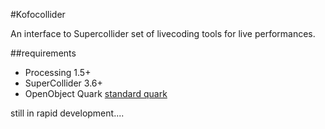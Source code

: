
#Kofocollider

An interface to Supercollider set of livecoding tools for live performances.

##requirements

* Processing 1.5+
* SuperCollider 3.6+
* OpenObject Quark [standard quark](https://github.com/supercollider-quarks/OpenObject)


still in rapid development....

